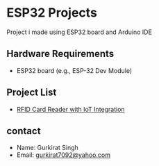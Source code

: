 # ESP32 Projects

Project i made using ESP32 board and Arduino IDE

## Hardware Requirements

- ESP32 board (e.g., ESP-32 Dev Module)

## Project List

- [RFID Card Reader with IoT Integration]()

## contact

- Name: Gurkirat Singh
- Email: gurkirat7092@yahoo.com
